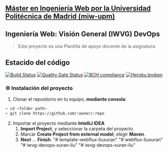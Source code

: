 ## [Máster en Ingeniería Web por la Universidad Politécnica de Madrid (miw-upm)](http://miw.etsisi.upm.es)
## Ingeniería Web: Visión General (IWVG) DevOps
> Este proyecto es una Plantilla de apoyo docente de la asignatura.

## Estacido del código
[![Build Status](https://www.travis-ci.org/LiuxuranUPM/iwvg-devops-xuran-liu.svg?branch=develop)](https://www.travis-ci.org/LiuxuranUPM/iwvg-devops-xuran-liu)
[![Quality Gate Status](https://sonarcloud.io/api/project_badges/measure?project=es.upm.miw%3Atemplate-webflux-liuxuran&metric=alert_status)](https://sonarcloud.io/dashboard?id=es.upm.miw%3Atemplate-webflux-liuxuran)
[![BCH compliance](https://bettercodehub.com/edge/badge/LiuxuranUPM/template-webflux-liuxuran?branch=develop)](https://bettercodehub.com/)
[![Heroku broken](https://iwvg-devops-xuran-liu.herokuapp.com/system/version-badge)](https://iwvg-devops-xuran-liu.herokuapp.com/swagger-ui.html)

### :gear: Instalación del proyecto
1. Clonar el repositorio en tu equipo, **mediante consola**:
```sh
> cd <folder path>
> git clone https://github.com/:owner/:repo
```
2. Importar el proyecto mediante **IntelliJ IDEA**
   1. **Import Project**, y seleccionar la carpeta del proyecto.
   1. Marcar **Create Project from external model**, elegir **Maven**.
   1. **Next** … **Finish**.
"# template-webflux-liuxuran" 
"# webflux-liuxuran" 
"# iwvg-devops-xuran-liu" 
"# iwvg-devops-xuran-liu" 

